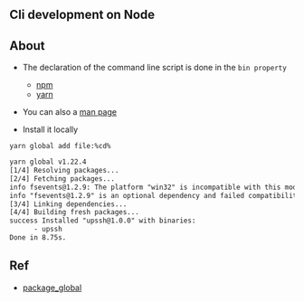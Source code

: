 ## Cli development on Node


## About

  * The declaration of the command line script is done in the `bin property`
     * [npm](https://docs.npmjs.com/files/package.json#bin)
     * [yarn](https://classic.yarnpkg.com/en/docs/package-json/#toc-bin)
  * You can also a [man page](https://docs.npmjs.com/files/package.json#man)
  
  * Install it locally

```dos
yarn global add file:%cd%
``` 
```txt
yarn global v1.22.4
[1/4] Resolving packages...
[2/4] Fetching packages...
info fsevents@1.2.9: The platform "win32" is incompatible with this module.
info "fsevents@1.2.9" is an optional dependency and failed compatibility check. Excluding it from installation.
[3/4] Linking dependencies...
[4/4] Building fresh packages...
success Installed "upssh@1.0.0" with binaries:
      - upssh
Done in 8.75s.
```

## Ref

  * [package_global](https://datacadamia.com/web/javascript/package/package_global)
